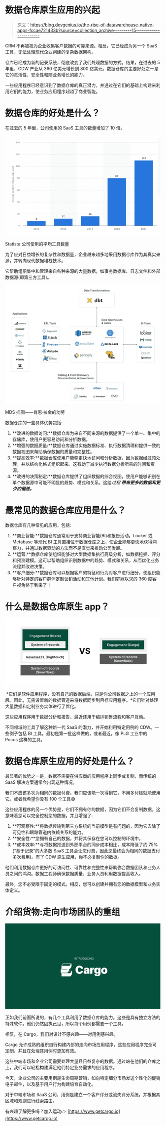 # 数据仓库原生应用的兴起

> 原文：<https://blog.devgenius.io/the-rise-of-datawarehouse-native-apps-fccae721433b?source=collection_archive---------15----------------------->

CRM 不再被视为企业收集客户数据的可靠来源。相反，它已经成为另一个 SaaS 工具，无法处理现代企业创建的复杂数据架构。

仓库已经成为新的记录系统，彻底改变了我们处理数据的方式。结果，在过去的 5 年里，CDW 产业从 360 亿美元增长到 800 亿美元。数据仓库的主要好处之一是它的灵活性、安全性和随业务增长的能力。

一些应用程序已经意识到了数据仓库的真正潜力，并通过在它们的基础上构建来利用它们的能力，使业务应用程序超越了商业智能。

# 数据仓库的好处是什么？

在过去的 5 年里，公司使用的 SaaS 工具的数量增加了 10 倍。

![](img/ad25d525469e1b2c05533659f7269f5e.png)

Statista:公司使用的平均工具数量

为了应对日益增长的复杂性和数据量，企业越来越多地采用数据仓库作为其真实来源，并转向现代数据堆栈技术。

它帮助组织集中和管理来自各种来源的大量数据，如事务数据库、日志文件和外部数据源(即第三方工具)。

![](img/28f741255a4a6ccdd9829e61912fce20.png)

MDS 插图——肖恩·拉金的功劳

数据仓库的一些具体优势包括:

1.  **改进的数据访问:**数据仓库为来自不同来源的数据提供了一个单一、集中的存储库，使用户更容易访问和分析数据。
2.  **增强的数据质量:**数据仓库通过实施数据标准、执行数据清理和提供一致的数据视图来帮助确保数据的质量和完整性。
3.  **提高效率:**数据仓库使用户能够更快地访问和分析数据，因为数据经过预处理，并以结构化格式组织起来。这有助于减少执行数据分析所需的时间和资源。
4.  **改进的决策制定:**数据仓库提供了组织数据的综合视图，使用户能够识别在单个数据源中可能不明显的趋势、模式和关系。这给*过程* ***带来更多的数据和更少的偏差。***

# 最常见的数据仓库应用是什么？

数据仓库有几种常见的应用，包括:

1.  **商业智能:**数据仓库通常用于支持商业智能(BI)和报告活动。Looker 或 Metabase 等现代 BI 工具直接位于数据仓库之上，使企业能够更快地获得洞察力，并通过数据驱动的方法而不是直觉来推动公司发展。
2.  **运营:**数据仓库使组织能够对大型数据集执行高级分析，如数据挖掘、评分和预测建模。这可以帮助组织识别数据中的趋势、模式和关系，从而优化业务流程并改进决策。
3.  **客户细分:**数据仓库可以根据客户的特征和行为对客户进行细分，使组织能够针对特定的客户群体定制营销活动和其他计划。我们梦寐以求的 360 度客户视角终于到来了！

# 什么是数据仓库原生 app？

![](img/924e1bcc69e2ba98be2569986622be1d.png)

‍ *它们是软件应用程序，没有自己的数据后端，只是你公司数据之上的一个应用层。因此，无需设置新的数据管道来将数据同步到目标应用程序。*它们针对处理大量数据和定制业务实体进行了优化。

这些应用程序用于数据分析和报告，最近还用于编排销售流程和客户互动。

不同领域的工具了解这种新一代 SaaS 的潜力，并开始利用特定用例的 CDW。一些例子包括 BI 工具，最初是第一批这样做的，或者最近，像 PLG 工业中的 Pocus 这样的工具。

# 数据仓库原生应用的好处是什么？

最显著的优势之一是，数据不需要在供应商的应用程序上同步或复制，而传统的 SaaS 解决方案通常会出现这种情况。

我们不应该多次为相同的数据付费。我们应该能一次得到它，不用多付钱就能使用它。或者我希望你没有 100 个工具😅

这些应用程序的另一个优势是，它们不拥有你的数据，因为它们不会复制数据。这意味着您可以完全控制您的数据，并且增强了:

1.  **可观察性:**将数据传输到第三方系统的当前模型是有问题的，因为它去除了可见性和跟踪管道内依赖关系的能力。
2.  **安全性:**您拥有自己的数据，并将其保存在您可以控制的环境中。
3.  **成本效率:**与将数据推送到外部平台的同步成本相比，成本降低了约 75%(“基于记录”的大多数 SaaS 工具会让您付费，因此您最终会为相同的数据支付多次费用)。有了 CDW 原生应用，你不必复制你的数据。

他们利用数据仓库更好的可访问性、可靠性和完整性来帮助弥合数据团队和业务人员之间的鸿沟。数据工程师确保数据质量，业务人员利用数据提高收入。

最终，您不必受限于固定的模式。相反，您可以创建并拥有您的数据模型和业务实体定义。

# 介绍货物:走向市场团队的重组

![](img/41268913f0f9bfbad98ee0da83e5fbd1.png)

正如我们前面所说的，有几个工具利用了数据仓库的能力。这些是具有独立方法的特殊软件。他们仍然固执己见，所以每个用例都需要一个工具。

相反，在 Cargo，我们对设计不感兴趣——对用例感兴趣。

Cargo 允许成熟的组织自行构建内部的走向市场应用程序，这些应用程序完全可定制，并且在处理其用例时更加有效。

这些中端市场和企业公司需要处理大量且日益复杂的数据。通过站在他们的仓库之上，我们可以轻松构建满足他们特定业务需求的应用程序。

今天，企业公司的主要用例是生命周期营销，如向特定细分市场发送个性化的促销电子邮件，以及基于用户行为构建培育自动化。

对于中端市场和 SaaS 公司，用例是建立一个客户评分或流失评分系统，并根据其区域和规则进行线索路由。

有兴趣了解更多吗？加入运动👉 [https://www.getcargo.io](https://www.getcargo.io)

‍